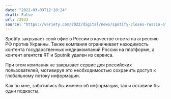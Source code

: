 ```yaml
---
date: "2022-03-03T12:10:24"
draft: False
url: /2933
source: "https://variety.com/2022/digital/news/spotify-closes-russia-office-removes-rt-sputnik-1235194594/"
---
```


Spotify закрывает свой офис в России в качестве ответа на агрессию РФ против Украины. Также компания ограничивает находимость контента государственных медиакомпаний России на платформе, а контент агентств RT и Sputnik удален из сервиса.

При этом компания не закрывает сервис для российских пользователей, мотивируя это необходимостью сохранить доступ к глобальному потоку информации. 

Как по мне, заботились бы именно об информации, так и оставили бы одни подкасты.

